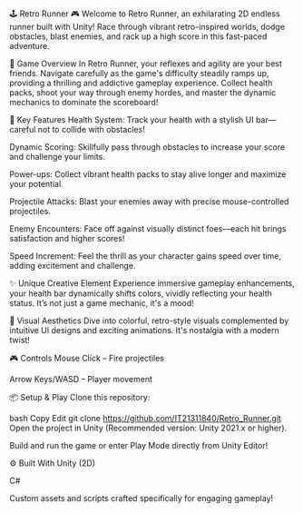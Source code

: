 🕹️ Retro Runner 🎮
Welcome to Retro Runner, an exhilarating 2D endless runner built with Unity! Race through vibrant retro-inspired worlds, dodge obstacles, blast enemies, and rack up a high score in this fast-paced adventure.

🌟 Game Overview
In Retro Runner, your reflexes and agility are your best friends. Navigate carefully as the game's difficulty steadily ramps up, providing a thrilling and addictive gameplay experience. Collect health packs, shoot your way through enemy hordes, and master the dynamic mechanics to dominate the scoreboard!

🚀 Key Features
Health System: Track your health with a stylish UI bar—careful not to collide with obstacles!

Dynamic Scoring: Skillfully pass through obstacles to increase your score and challenge your limits.

Power-ups: Collect vibrant health packs to stay alive longer and maximize your potential.

Projectile Attacks: Blast your enemies away with precise mouse-controlled projectiles.

Enemy Encounters: Face off against visually distinct foes—each hit brings satisfaction and higher scores!

Speed Increment: Feel the thrill as your character gains speed over time, adding excitement and challenge.

✨ Unique Creative Element
Experience immersive gameplay enhancements, your health bar dynamically shifts colors, vividly reflecting your health status. It’s not just a game mechanic, it's a mood!

🎨 Visual Aesthetics
Dive into colorful, retro-style visuals complemented by intuitive UI designs and exciting animations. It's nostalgia with a modern twist!

🎮 Controls
Mouse Click – Fire projectiles

Arrow Keys/WASD – Player movement

📦 Setup & Play
Clone this repository:

bash
Copy
Edit
git clone https://github.com/IT21311840/Retro_Runner.git
Open the project in Unity (Recommended version: Unity 2021.x or higher).

Build and run the game or enter Play Mode directly from Unity Editor!

⚙️ Built With
Unity (2D)

C#

Custom assets and scripts crafted specifically for engaging gameplay!
